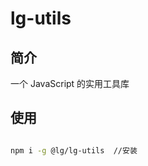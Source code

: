 <!--
 * @Author: lg
 * @Date: 2024-01-26 19:00:11
 * @LastEditors: lg
 * @LastEditTime: 2024-02-02 10:35:52
 * @Description:
 * @FilePath: \lg-docs\docs\tools\lg-utils\introduce.md
-->

# lg-utils

## 简介

一个 JavaScript 的实用工具库

## 使用

```sh

npm i -g @lg/lg-utils  //安装

```

